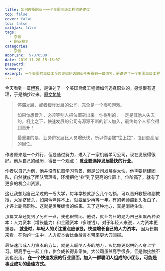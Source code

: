 ```yaml
---
title: 如何选择职业－一个美国高级工程师的建议
top: false
cover: false
toc: false
mathjax: false
tags:
  - 杂谈
  - 职业规划
categories:
  - 杂谈
abbrlink: '97876509'
date: 2019-11-20 15:16:07
password:
summary:
excerpt: 一个美国的高级工程师谈如何选职业今天看到一篇博客，是讲述了一个美国高级工程师如何选择职业的。
---
```


今天看到一篇[博客](https://github.com/ruanyf/weekly/blob/master/docs/issue-82.md)，是讲述了一个美国高级工程师如何选择职业的，感觉很有道理，于是摘抄过来。[原文地址](https://erikbern.com/2019/09/12/misc-unsolicited-career-advice.html)

> 停滞发展、或者缓慢发展的公司，完全是一个零和游戏。
>
> 如果你想晋升，必须等别人把位置空出来。你得到的，一定是其他人失去的。相比之下，快速发展的公司有源源不断的新人加入，最终每个人都会得到晋升！
>
> 最重要的是，业务的发展比人员增长快，所以你会被“往上拉”，拉到更高层的岗位。

作者原来是一个外行，但是通过努力，进入了一家机器学习公司，现在发展得很好。他从自己的经历，得出一个观点： **就业要选择发展最快的行业**。

作者以自己为例，他并没有机器学习背景，但是公司发展得太快，他需要组建团队，自然就成了团队管理者，环境把他“拉”到了更高的位置上。位阶高了，就有了更多的机会和资源。

这让我想起自己呆过的一所大学，每年学校就那么几个名额，可以晋升教授和副教授，大家挤破头，如果今年评不上，就要至少再等一年。有的老师熬到头发白了，才评上副高职称。这就是发展缓慢的结果。去了这种地方，真是消耗生命。

那篇文章还提到了另外一点，我也很赞同。他说，就业的目的是为自己积累两种资本：人力资本（增长能力）和金融资本（多赚钱）。对于年轻人来说，人力资本更重要。 **就业时，年轻人的关注重点应该是，快速增长自己的人力资本。** 因为长期来看，在你的一生中，人力资本会比金融资本带来更大的回报。

最快速形成人力资本的方法，就是去聪明人多的地方，从比你更聪明的人身上学习。跟高手在一起工作，你会成长得非常快。大公司虽然高手很多，但是你接触不到也没用。 **在一个快速发展的行业里面，加入一群聪明人组成的小团队，可能是事业成功的最佳方式。**

